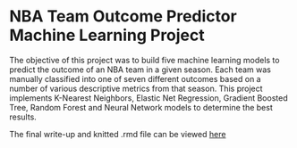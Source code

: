 # NBA Team Outcome Predictor Machine Learning Project

The objective of this project was to build five machine learning models to predict the outcome of an NBA team in a given season. Each team was manually classified into one of seven different outcomes based on a number of various descriptive metrics from that season. This project implements K-Nearest Neighbors, Elastic Net Regression, Gradient Boosted Tree, Random Forest and Neural Network models to determine the best results. 

The final write-up and knitted .rmd file can be viewed [here](https://nvnlo.github.io/TeamProject/Team-Outcome-Predictor.html)
